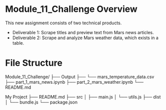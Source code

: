 # Module_11_Challenge Overview
This new assignment consists of two technical products.
- Deliverable 1: Scrape titles and preview text from Mars news articles.
- Deliverable 2: Scrape and analyze Mars weather data, which exists in a table.
  
# File Structure
Module_11_Challenge/
├── Output
├── └── mars_temperature_data.csv
├── part_1_mars_news.ipynb
├── part_2_mars_weather.ipynb
└── README.md


My Project
  ├── README.md
  ├── src
  │   ├── main.js
  │   └── utils.js
  ├── dist
  │   └── bundle.js
  └── package.json
